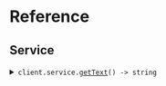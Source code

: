 # Reference
## Service
<details><summary><code>client.service.<a href="/src/api/resources/service/client/Client.ts">getText</a>() -> string</code></summary>
<dl>
<dd>

#### 🔌 Usage

<dl>
<dd>

<dl>
<dd>

```typescript
await client.service.getText();

```
</dd>
</dl>
</dd>
</dl>

#### ⚙️ Parameters

<dl>
<dd>

<dl>
<dd>

**requestOptions:** `Service.RequestOptions` 
    
</dd>
</dl>
</dd>
</dl>


</dd>
</dl>
</details>
